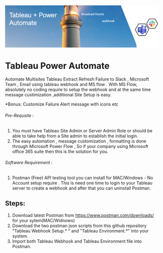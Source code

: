 
![power-automate-4.png](https://github.com/jambesh/tableau-power-automate/blob/main/images/power-automate-jpeg.jpg?raw=true)

# Tableau Power Automate
Automate Multisites Tableau Extract Refresh Failure to Slack , Microsoft Team , Email using tableau webhook and MS flow .
With MS Flow, absolutely no coding require to setup the webhook and at the same time message custimization ,additional Site Setup is easy.

*Bonus:  Customize Failure Alert message with icons etc

###### Pre-Requsite : 
1) You must have Tableau Site Admin or Server Admin Role or should be able to take help from a Site admin to establish the initial login.
2) The easy automation , message customization , formatting is done through Microsoft Power Flow , So if your company using Microsoft office 365 suite then this is the solution for you.

###### Software Requirement :
1) Postman (Free) API testing tool you can install for MAC/Windows  - No Account setup require .
   This is need one time to login to your Tableau server to create a webhook and after that you can uninstall Postman.
   

## Steps:
1) Download latest Postman from https://www.postman.com/downloads/ for your sytem(MAC/Widnows)
2) Download the two postman json scripts from this github repository  "Tableau Webhook Setup.* "  and "Tableau Environment.*"  into your system.
3) Import both Tableau Webhook and Tableau Environment file into Postman.



